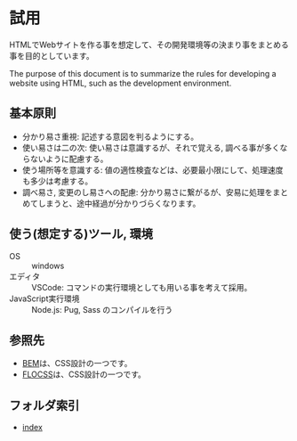 # 試用

HTMLでWebサイトを作る事を想定して、その開発環境等の決まり事をまとめる事を目的としています。

The purpose of this document is to summarize the rules for developing a website using HTML, such as the development environment.

## 基本原則

- 分かり易さ重視: 記述する意図を判るようにする。
- 使い易さは二の次: 使い易さは意識するが、それで覚える, 調べる事が多くならないように配慮する。
- 使う場所等を意識する: 値の適性検査などは、必要最小限にして、処理速度も多少は考慮する。
- 調べ易さ, 変更のし易さへの配慮: 分かり易さに繋がるが、安易に処理をまとめてしまうと、途中経過が分かりづらくなります。

## 使う(想定する)ツール, 環境

<dl>
  <dt>OS</dt>
  <dd>windows</dd>
  <dt>エディタ</dt>
  <dd>VSCode: コマンドの実行環境としても用いる事を考えて採用。</dd>
  <dt>JavaScript実行環境</dt>
  <dd>Node.js: Pug, Sass のコンパイルを行う</dd>
</dl>

## 参照先

- [BEM](https://github.com/juno/bem-methodology-ja/blob/master/definitions.md)は、CSS設計の一つです。
- [FLOCSS](https://github.com/hiloki/flocss)は、CSS設計の一つです。

## フォルダ索引

- [index](.index.md)
